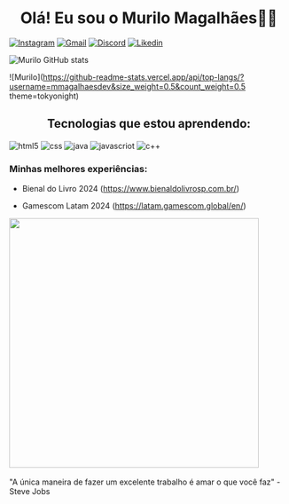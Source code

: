 <h1 style="text-align: center;">Olá! Eu sou o Murilo Magalhães👋🏻</h1>

[![Instagram](https://img.shields.io/badge/Instagram-E4405F?style=for-the-badge&logo=instagram&logoColor=white)](https://www.instagram.com/mmagalhaesromualdo/)
[![Gmail](https://img.shields.io/badge/Gmail-D14836?style=for-the-badge&logo=gmail&logoColor=white)](mailto:mmagalhaesromualdo@gmail.com)
[![Discord](https://img.shields.io/badge/Discord-7289DA?style=for-the-badge&logo=discord&logoColor=white)](https://discord.gg/zKnpACpF)
[![Likedin](https://img.shields.io/badge/LinkedIn-0077B5?style=for-the-badge&logo=linkedin&logoColor=white)](https://www.linkedin.com/in/murilo-magalh%C3%A3es-b15045336)

![Murilo GitHub stats](https://github-readme-stats.vercel.app/api?username=mmagalhaesdev&show_icons=true&theme=tokyonight)

![Murilo](https://github-readme-stats.vercel.app/api/top-langs/?username=mmagalhaesdev&size_weight=0.5&count_weight=0.5 theme=tokyonight)

<h2 style="text-align: center">Tecnologias que estou aprendendo:</h2>
<div style="display:inline_bloclk; justify-content: center;">
<img align="center" alt="html5"src="https://img.shields.io/badge/HTML5-E34F26?style=for-the-badge&logo=html5&logoColor=white">
<img align="center" alt="css"src=https://img.shields.io/badge/CSS3-1572B6?style=for-the-badge&logo=css3&logoColor=white>
<img align="center" alt="java"src=https://img.shields.io/badge/Java-ED8B00?style=for-the-badge&logo=openjdk&logoColor=whitelogoColor=white>
<img align="center" alt="javascriot"src=https://img.shields.io/badge/JavaScript-F7DF1E?style=for-the-badge&logo=javascript&logoColor=black>
<img align="center" alt="c++"src=    https://img.shields.io/badge/C%2B%2B-00599C?style=for-the-badge&logo=c%2B%2B&logoColor=white>
</div>

### Minhas melhores experiências:
- Bienal do Livro 2024 (https://www.bienaldolivrosp.com.br/)

- Gamescom Latam 2024 (https://latam.gamescom.global/en/)
<div>
<img src="https://github.com/user-attachments/assets/7fce2991-6290-49aa-95e7-31e62cd69ee3" style="width: 450px;">
</div>
<br>
"A única maneira de fazer um excelente trabalho é amar o que você faz" - Steve Jobs



    




    




    

